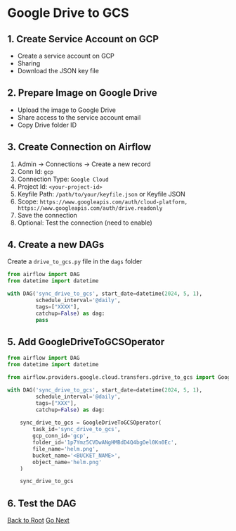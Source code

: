 # Google Drive to GCS

## 1. Create Service Account on GCP

- Create a service account on GCP
- Sharing
- Download the JSON key file

## 2. Prepare Image on Google Drive

- Upload the image to Google Drive
- Share access to the service account email
- Copy Drive folder ID

## 3. Create Connection on Airflow

1. Admin -> Connections -> Create a new record
2. Conn Id: `gcp`
3. Connection Type: `Google Cloud`
4. Project Id: `<your-project-id>`
5. Keyfile Path: `/path/to/your/keyfile.json` or Keyfile JSON
6. Scope: `https://www.googleapis.com/auth/cloud-platform, https://www.googleapis.com/auth/drive.readonly`
7. Save the connection
8. Optional: Test the connection (need to enable)

## 4. Create a new DAGs

Create a `drive_to_gcs.py` file in the `dags` folder

```python {"id":"01HYJTRDQNECJNF4J3RK22P38Q"}
from airflow import DAG
from datetime import datetime

with DAG('sync_drive_to_gcs', start_date=datetime(2024, 5, 1),
         schedule_interval='@daily',
         tags=["XXXX"],
         catchup=False) as dag:
         pass
```

## 5. Add GoogleDriveToGCSOperator

```python {"id":"01HYJTRDQNECJNF4J3RP90ZS24"}
from airflow import DAG
from datetime import datetime

from airflow.providers.google.cloud.transfers.gdrive_to_gcs import GoogleDriveToGCSOperator

with DAG('sync_drive_to_gcs', start_date=datetime(2024, 5, 1),
         schedule_interval='@daily',
         tags=["XXX"],
         catchup=False) as dag:
         
    sync_drive_to_gcs = GoogleDriveToGCSOperator(
        task_id='sync_drive_to_gcs',
        gcp_conn_id='gcp',
        folder_id='1p7Ymz5CVDwANgHMBdD4Q4bgOel0Kn0Ec',
        file_name='helm.png',
        bucket_name='<BUCKET_NAME>',
        object_name='helm.png'
    )

    sync_drive_to_gcs
```

## 6. Test the DAG

[Back to Root](../../README.md)
[Go Next](../chapter-07/README.md)